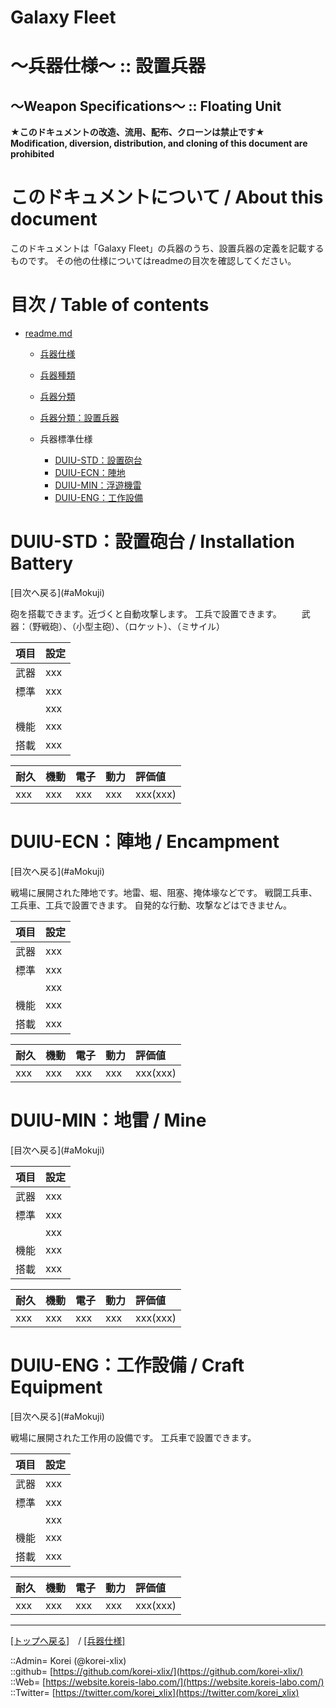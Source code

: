 # Galaxy Fleet
  
<h1>～兵器仕様～ :: 設置兵器</h1>  
<h2>～Weapon Specifications～ :: Floating Unit</h2>  
  

**★このドキュメントの改造、流用、配布、クローンは禁止です★**  
    **Modification, diversion, distribution, and cloning of this document are prohibited**  
  

<h1 id="aHowto">このドキュメントについて / About this document</h1>  
このドキュメントは「Galaxy Fleet」の兵器のうち、設置兵器の定義を記載するものです。  
その他の仕様についてはreadmeの目次を確認してください。  
  





<h1 id="aMokuji">目次 / Table of contents</h1>  

* [readme.md](/readme.md)
  * [兵器仕様](../readme.md)
  * [兵器種類](../../strategypart/readme.md#aUnitKind)
  * [兵器分類](../readme.md#aUnitClass)

  * [兵器分類：設置兵器](../readme.md#aInstalledUnit)

  * 兵器標準仕様
    * [DUIU-STD：設置砲台](#aInstallationBattery)
    * [DUIU-ECN：陣地](#aEncampment)
    * [DUIU-MIN：浮遊機雷](#aMine)
    * [DUIU-ENG：工作設備](#aCraftEquipment)
  





<h1 id="aInstallationBattery">DUIU-STD：設置砲台 / Installation Battery</h1>  
  [目次へ戻る](#aMokuji)  
  

砲を搭載できます。近づくと自動攻撃します。
工兵で設置できます。
　　武器：（野戦砲）、（小型主砲）、（ロケット）、（ミサイル）

|項目  |設定  |
|:--|:--|
|武器  |xxx  |
|標準  |xxx  |
|      |xxx  |
|機能  |xxx  |
|搭載  |xxx  |

|耐久  |機動  |電子  |動力  |評価値    |
|:--|:--|:--|:--|:--|
| xxx   | xxx   | xxx   | xxx   | xxx(xxx)   |
  





<h1 id="aEncampment">DUIU-ECN：陣地 / Encampment</h1>  
  [目次へ戻る](#aMokuji)  
  

戦場に展開された陣地です。地雷、堀、阻塞、掩体壕などです。
戦闘工兵車、工兵車、工兵で設置できます。
自発的な行動、攻撃などはできません。

|項目  |設定  |
|:--|:--|
|武器  |xxx  |
|標準  |xxx  |
|      |xxx  |
|機能  |xxx  |
|搭載  |xxx  |

|耐久  |機動  |電子  |動力  |評価値    |
|:--|:--|:--|:--|:--|
| xxx   | xxx   | xxx   | xxx   | xxx(xxx)   |
  





<h1 id="aMine">DUIU-MIN：地雷 / Mine</h1>  
  [目次へ戻る](#aMokuji)  
  

|項目  |設定  |
|:--|:--|
|武器  |xxx  |
|標準  |xxx  |
|      |xxx  |
|機能  |xxx  |
|搭載  |xxx  |

|耐久  |機動  |電子  |動力  |評価値    |
|:--|:--|:--|:--|:--|
| xxx   | xxx   | xxx   | xxx   | xxx(xxx)   |
  





<h1 id="aCraftEquipment">DUIU-ENG：工作設備 / Craft Equipment</h1>  
  [目次へ戻る](#aMokuji)  
  

戦場に展開された工作用の設備です。
工兵車で設置できます。

|項目  |設定  |
|:--|:--|
|武器  |xxx  |
|標準  |xxx  |
|      |xxx  |
|機能  |xxx  |
|搭載  |xxx  |

|耐久  |機動  |電子  |動力  |評価値    |
|:--|:--|:--|:--|:--|
| xxx   | xxx   | xxx   | xxx   | xxx(xxx)   |
  





***
[[トップへ戻る]](/readme.md)　/
[[兵器仕様]](/unit/readme.md)  
  
::Admin= Korei (@korei-xlix)  
::github= [https://github.com/korei-xlix/](https://github.com/korei-xlix/)  
::Web= [https://website.koreis-labo.com/](https://website.koreis-labo.com/)  
::Twitter= [https://twitter.com/korei_xlix](https://twitter.com/korei_xlix)  
